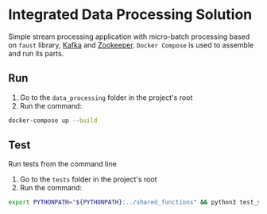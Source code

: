 # Integrated Data Processing Solution
Simple stream processing application with micro-batch processing based on `faust` library, [Kafka](https://kafka.apache.org/) and [Zookeeper](https://zookeeper.apache.org/). `Docker Compose` is used to assemble and run its parts.  

## Run
1. Go to the `data_processing` folder in the project's root
2. Run the command:
```bash
docker-compose up --build
```

## Test
Run tests from the command line
1. Go to the `tests` folder in the project's root
2. Run the command:
```bash
export PYTHONPATH="${PYTHONPATH}:../shared_functions" && python3 test_shared_functions.py
```
